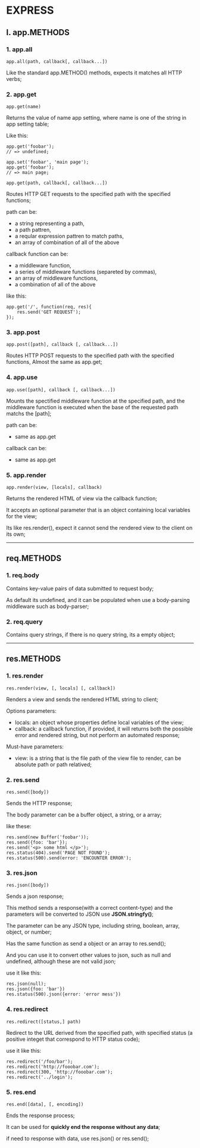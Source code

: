 # **EXPRESS**

## **I. app.METHODS**

### **1. app.all**
```
app.all(path, callback[, callback...])
```
Like the standard app.METHOD() methods, expects it matches all HTTP verbs;

### **2. app.get**
```
app.get(name)
```
Returns the value of name app setting, where name is one of the string in app setting table;

Like this:
```
app.get('foobar');
// => undefined;

app.set('foobar', 'main page');
app.get('foobar');
// => main page;
```

```
app.get(path, callback[, callback...])
```
Routes HTTP GET requests to the specified path with the specified functions;

path can be: 
- a string representing a path, 
- a path pattren, 
- a reqular expression pattren to match paths,
- an array of combination of all of the above

callback function can be: 
- a middleware function,
- a series of middleware functions (separeted by commas),
- an array of middleware functions,
- a combination of all of the above

like this:
```
app.get('/', function(req, res){
    res.send('GET REQUEST');
});
```

### **3. app.post**
```
app.post([path], callback [, callback...])
```
Routes HTTP POST requests to the specified path with the specified functions, Almost the same as app.get;

### **4. app.use**
```
app.use([path], callback [, callback...])
```
Mounts the spectified middleware function at the specified path, and the middleware function is executed when the base of the requested path matchs the [path];

path can be: 
- same as app.get

callback can be: 
- same as app.get

### **5. app.render**
```
app.render(view, [locals], callback)
```
Returns the rendered HTML of view via the callback function;

It accepts an optional parameter that is an object containing local variables for the view;

Its like res.render(), expect it cannot send the rendered view to the client on its own;

---------------------

## **req.METHODS**

### **1. req.body**

Contains key-value pairs of data submitted to request body;

As default its undefined, and it can be populated when use a body-parsing middleware such as body-parser;

### **2. req.query**
Contains query strings, if there is no query string, its a empty object;

---------------------

## **res.METHODS**

### **1. res.render**
```
res.render(view, [, locals] [, callback])
```
Renders a view and sends the rendered HTML string to client;

Options parameters: 
- locals: an object whose properties define local variables of the view;
- callback: a callback function, if provided, it will returns both the possible error and rendered string, but not perform an automated response;

Must-have parameters: 
- view: is a string that is the file path of the view file to render, can be absolute path or path relatived;


### **2. res.send**

```
res.send([body])
```
Sends the HTTP response;

The body parameter can be a buffer object, a string, or a array;

like these:
```
res.send(new Buffer('foobar'));
res.send({foo: 'bar'});
res.send('<p> some html </p>');
res.status(404).send('PAGE NOT FOUND');
res.status(500).send(error: 'ENCOUNTER ERROR');
```

### **3. res.json**

```
res.json([body])
```
Sends a json response;

This method sends a response(with a correct content-type) and the parameters will be converted to JSON use **JSON.stringfy()**;

The parameter can be any JSON type, including string, boolean, array, object, or number;

Has the same function as send a object or an array to res.send();

And you can use it to convert other values to json, such as null and undefined, although these are not valid json;

use it like this:
```
res.json(null);
res.json({foo: 'bar'})
res.status(500).json({error: 'error mess'})
```

### **4. res.redirect**

```
res.redirect([status,] path)
```
Redirect to the URL derived from the specified path, with specified status (a positive integet that correspond to HTTP status code);

use it like this:
```
res.redirect('/foo/bar');
res.redirect('http://fooobar.com');
res.redirect(300, 'http://fooobar.com');
res.redirect('../login');
```
### **5. res.end**

```
res.end([data], [, encoding])
```
Ends the response process;

It can be used for **quickly end the response without any data**;

if need to response with data, use res.json() or res.send();